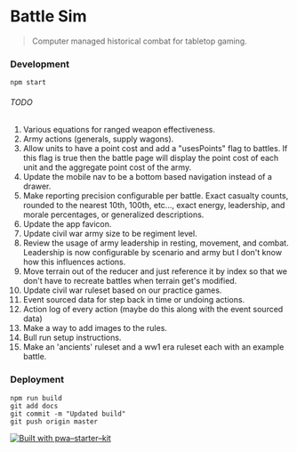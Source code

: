 # Battle Sim

> Computer managed historical combat for tabletop gaming.

### Development

`npm start`

###### TODO

1. Various equations for ranged weapon effectiveness.
1. Army actions (generals, supply wagons).
1. Allow units to have a point cost and add a "usesPoints" flag to battles. If this flag is true then the battle page will display the point cost of each unit and the aggregate point cost of the army.
1. Update the mobile nav to be a bottom based navigation instead of a drawer.
1. Make reporting precision configurable per battle. Exact casualty counts, rounded to the nearest 10th, 100th, etc..., exact energy, leadership, and morale percentages, or generalized descriptions.
1. Update the app favicon.
1. Update civil war army size to be regiment level.
1. Review the usage of army leadership in resting, movement, and combat. Leadership is now configurable by scenario and army but I don't know how this influences actions.
1. Move terrain out of the reducer and just reference it by index so that we don't have to recreate battles when terrain get's modified.
1. Update civil war ruleset based on our practice games.
1. Event sourced data for step back in time or undoing actions.
1. Action log of every action (maybe do this along with the event sourced data)
1. Make a way to add images to the rules.
1. Bull run setup instructions.
1. Make an 'ancients' ruleset and a ww1 era ruleset each with an example battle.

### Deployment

```
npm run build
git add docs
git commit -m "Updated build"
git push origin master
```

[![Built with pwa–starter–kit](https://img.shields.io/badge/built_with-pwa–starter–kit_-blue.svg)](https://github.com/Polymer/pwa-starter-kit "Built with pwa–starter–kit")
